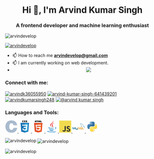 <h1 align="center">Hi 👋, I'm Arvind Kumar Singh</h1>
<h3 align="center">A frontend developer and machine learning enthusiast</h3>

<p align="left"> <img src="https://komarev.com/ghpvc/?username=arvindevelop&label=Profile%20views&color=0e75b6&style=flat" alt="arvindevelop" /> </p>

<p align="left"> <a href="https://github.com/ryo-ma/github-profile-trophy"><img src="https://github-profile-trophy.vercel.app/?username=arvindevelop" alt="arvindevelop" /></a> </p>

- 📫 How to reach me **arvindevelop@gmail.com**
- 📫 I am currently working on web development.
- <img src="https://media.giphy.com/media/gh0RRgkTXedvF0pDc0/giphy.gif"  align="right" width="50%" />&nbsp;&nbsp;&nbsp;&nbsp;&nbsp;&nbsp;

<h3 align="left">Connect with me:</h3>
<p align="left">
<a href="https://twitter.com/arvindk36055950" target="blank"><img align="center" src="https://cdn.jsdelivr.net/npm/simple-icons@3.0.1/icons/twitter.svg" alt="arvindk36055950" height="30" width="40" /></a>
<a href="https://linkedin.com/in/arvind-kumar-singh-641439201" target="blank"><img align="center" src="https://cdn.jsdelivr.net/npm/simple-icons@3.0.1/icons/linkedin.svg" alt="arvind-kumar-singh-641439201" height="30" width="40" /></a>
<!--<a href="https://kaggle.com/arvi3674" target="blank"><img align="center" src="https://cdn.jsdelivr.net/npm/simple-icons@3.0.1/icons/kaggle.svg" alt="arvi3674" height="30" width="40" /></a>-->
<a href="https://instagram.com/arvindkumarsingh248" target="blank"><img align="center" src="https://cdn.jsdelivr.net/npm/simple-icons@3.0.1/icons/instagram.svg" alt="arvindkumarsingh248" height="30" width="40" /></a>
<a href="https://www.hackerearth.com/@arvi7631" target="blank"><img align="center" src="https://cdn.jsdelivr.net/npm/simple-icons@3.0.1/icons/hackerearth.svg" alt="@arvind kumar singh" height="30" width="40" /></a>
</p>

<h3 align="left">Languages and Tools:</h3>
<p align="left"> <a href="https://www.cprogramming.com/" target="_blank"> <img src="https://raw.githubusercontent.com/devicons/devicon/master/icons/c/c-original.svg" alt="c" width="40" height="40"/> </a> <a href="https://www.w3schools.com/css/" target="_blank"> <img src="https://raw.githubusercontent.com/devicons/devicon/master/icons/css3/css3-original-wordmark.svg" alt="css3" width="40" height="40"/> </a> <a href="https://www.w3.org/html/" target="_blank"> <img src="https://raw.githubusercontent.com/devicons/devicon/master/icons/html5/html5-original-wordmark.svg" alt="html5" width="40" height="40"/> </a> <a href="https://www.java.com" target="_blank"> <img src="https://raw.githubusercontent.com/devicons/devicon/master/icons/java/java-original.svg" alt="java" width="40" height="40"/> </a> <a href="https://developer.mozilla.org/en-US/docs/Web/JavaScript" target="_blank"> <img src="https://raw.githubusercontent.com/devicons/devicon/master/icons/javascript/javascript-original.svg" alt="javascript" width="40" height="40"/> </a> <a href="https://www.mysql.com/" target="_blank"> <img src="https://raw.githubusercontent.com/devicons/devicon/master/icons/mysql/mysql-original-wordmark.svg" alt="mysql" width="40" height="40"/> </a> <a href="https://www.python.org" target="_blank"> <img src="https://raw.githubusercontent.com/devicons/devicon/master/icons/python/python-original.svg" alt="python" width="40" height="40"/> </a> </p>

<p><img align="left" src="https://github-readme-stats.vercel.app/api/top-langs?username=arvindevelop&show_icons=true&locale=en&layout=compact" alt="arvindevelop" /></p>

<p>&nbsp;<img align="center" src="https://github-readme-stats.vercel.app/api?username=arvindevelop&show_icons=true&locale=en" alt="arvindevelop" /></p>

<p><img align="center" src="https://github-readme-streak-stats.herokuapp.com/?user=arvindevelop&" alt="arvindevelop" /></p>
